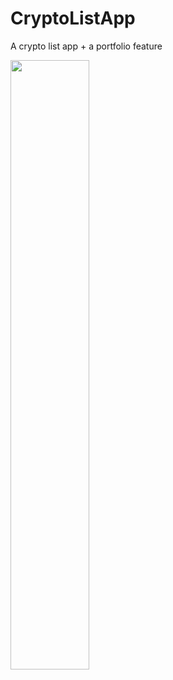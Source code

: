 # CryptoListApp

A crypto list app + a portfolio feature

<img src="https://github.com/MontyZhuang/CryptoListApp/tree/master/readme_images/list.jpg" width="50%" height="50%">
